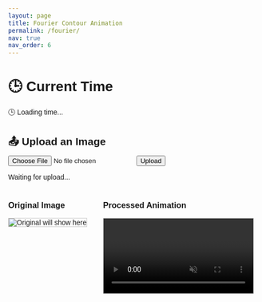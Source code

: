 ```yaml
---
layout: page
title: Fourier Contour Animation
permalink: /fourier/
nav: true
nav_order: 6
---
```


<style>
  body {
    font-family: Arial, sans-serif;
    margin: 2rem;
  }
  h1, h2 {
    margin-bottom: 0.5rem;
  }
  #images {
    display: flex;
    gap: 2rem;
    margin-top: 1rem;
  }
  #images img, #images video {
    max-width: 300px;
    border: 1px solid #ccc;
  }
</style>

<h1>🕒 Current Time</h1>
<p id="time">🕒 Loading time...</p>

<h2>📤 Upload an Image</h2>
<form id="upload-form" enctype="multipart/form-data">
  <input type="file" name="file" id="file-input" accept="image/*" required>
  <button type="submit">Upload</button>
</form>
<p id="upload-status">Waiting for upload...</p>

<div id="images">
  <div>
    <h3>Original Image</h3>
    <img id="original-img" src="" alt="Original will show here" />
  </div>
  <div>
    <h3>Processed Animation</h3>
    <video id="result-video" controls autoplay loop muted></video>
  </div>
</div>

<script>
  const apiBase = "https://arshakrz-simple-api-arshak.hf.space";

  // Optional time fetch from API
  fetch(`${apiBase}/`)
    .then(res => res.json())
    .then(data => {
      document.getElementById("time").textContent = "⏰ Time: " + data.time;
    })
    .catch(() => {
      document.getElementById("time").textContent = "❌ Failed to load time.";
    });

  document.getElementById("upload-form").addEventListener("submit", async function (e) {
    e.preventDefault();

    const fileInput = document.getElementById("file-input");
    const file = fileInput.files[0];
    const formData = new FormData();
    formData.append("file", file);

    // STEP 1: Show uploaded image immediately
    const reader = new FileReader();
    reader.onload = function (event) {
      document.getElementById("original-img").src = event.target.result;
    };
    reader.readAsDataURL(file);

    // STEP 2: Update status to uploading
    document.getElementById("upload-status").textContent = "📤 Uploading...";

    try {
      // STEP 3: Start fetch and immediately update to processing
      const fetchPromise = fetch(`${apiBase}/upload`, {
        method: "POST",
        body: formData
      });

      document.getElementById("upload-status").textContent = "⚙️ Processing...";

      // STEP 4: Await fetch result
      const response = await fetchPromise;
      const data = await response.json();

      if (!response.ok) throw new Error("Upload failed");

      const videoEl = document.getElementById("result-video");
      if (data.video_base64) {
        videoEl.src = data.video_base64;
        videoEl.load();
        document.getElementById("upload-status").textContent = "✅ Done!";
      } else {
        throw new Error("No video in response");
      }
    } catch (err) {
      console.error(err);
      document.getElementById("upload-status").textContent = "❌ Upload failed.";
    }
  });
</script>
